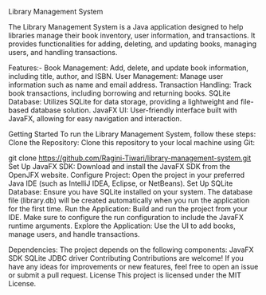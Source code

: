 Library Management System

The Library Management System is a Java application designed to help libraries manage their book inventory, user information, and transactions. It provides functionalities for adding, deleting, and updating books, managing users, and handling transactions.

Features:-
Book Management: Add, delete, and update book information, including title, author, and ISBN.
User Management: Manage user information such as name and email address.
Transaction Handling: Track book transactions, including borrowing and returning books.
SQLite Database: Utilizes SQLite for data storage, providing a lightweight and file-based database solution.
JavaFX UI: User-friendly interface built with JavaFX, allowing for easy navigation and interaction.

Getting Started
To run the Library Management System, follow these steps:
Clone the Repository: Clone this repository to your local machine using Git:

git clone https://github.com/Ragini-Tiwari/library-management-system.git
Set Up JavaFX SDK: Download and install the JavaFX SDK from the OpenJFX website.
Configure Project: Open the project in your preferred Java IDE (such as IntelliJ IDEA, Eclipse, or NetBeans).
Set Up SQLite Database: Ensure you have SQLite installed on your system. The database file (library.db) will be created automatically when you run the application for the first time.
Run the Application: Build and run the project from your IDE. Make sure to configure the run configuration to include the JavaFX runtime arguments.
Explore the Application: Use the UI to add books, manage users, and handle transactions.

Dependencies: 
The project depends on the following components:
JavaFX SDK
SQLite JDBC driver
Contributing
Contributions are welcome! If you have any ideas for improvements or new features, feel free to open an issue or submit a pull request.
License
This project is licensed under the MIT License.

